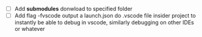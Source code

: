 
- [ ] Add **submodules** donwload to specified folder
- [ ] Add flag -fvscode output a launch.json do .vscode file insider project to instantly be able to debug in vscode, similarly debugging on other IDEs or whatever